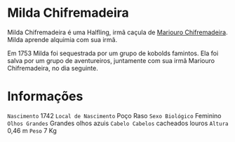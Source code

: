 <!-- TITLE: Milda Chifremadeira -->

# Milda Chifremadeira
Milda Chifremadeira é uma Halfling, irmã caçula de [Mariouro Chifremadeira](http://localhost/individuos/mariouro-chifremadeira#mariouro-chifremadeira). Milda aprende alquimia com sua irmã.

Em 1753 Milda foi sequestrada por um grupo de kobolds famintos. Ela foi salva por um grupo de aventureiros, juntamente com sua irmã Mariouro Chifremadeira, no dia seguinte.

# Informações
`Nascimento` 1742
`Local de Nascimento` Poço Raso
`Sexo Biológico` Feminino
`Olhos Grandes` Grandes olhos azuis
`Cabelo Cabelos` cacheados louros
`Altura` 0,46 m
`Peso` 7 Kg
